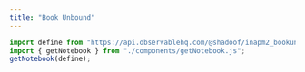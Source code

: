 ```yaml
---
title: "Book Unbound"
---
```

```js
import define from "https://api.observablehq.com/@shadoof/inapm2_bookunbound.js?v=3";
import { getNotebook } from "./components/getNotebook.js";
getNotebook(define);
```
<div id="notebook-div"></div>